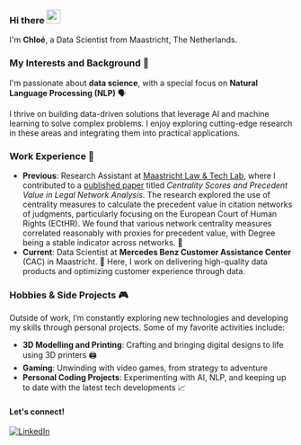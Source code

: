 ### Hi there <img src="https://emojis.slackmojis.com/emojis/images/1643515231/12491/waveboi.gif?1643515231" width="25"/>
I'm **Chloé**, a Data Scientist from Maastricht, The Netherlands.

### My Interests and Background 🚀

I'm passionate about **data science**, with a special focus on **Natural Language Processing (NLP)** 🗣️

I thrive on building data-driven solutions that leverage AI and machine learning to solve complex problems. I enjoy exploring cutting-edge research in these areas and integrating them into practical applications.

### Work Experience 💼

- **Previous**: Research Assistant at [Maastricht Law & Tech Lab](https://www.maastrichtuniversity.nl/about-um/faculties/law/research/law-and-tech-lab), where I contributed to a [published paper](https://ebooks.iospress.nl/volumearticle/65592) titled *Centrality Scores and Precedent Value in Legal Network Analysis*. The research explored the use of centrality measures to calculate the precedent value in citation networks of judgments, particularly focusing on the European Court of Human Rights (ECtHR). We found that various network centrality measures correlated reasonably with proxies for precedent value, with Degree being a stable indicator across networks. 📜
- **Current**: Data Scientist at **Mercedes Benz Customer Assistance Center** (CAC) in Maastricht. 🚗 Here, I work on delivering high-quality data products and optimizing customer experience through data.

### Hobbies & Side Projects 🎮

Outside of work, I’m constantly exploring new technologies and developing my skills through personal projects. Some of my favorite activities include:
- **3D Modelling and Printing**: Crafting and bringing digital designs to life using 3D printers 🖨️
- **Gaming**: Unwinding with video games, from strategy to adventure
- **Personal Coding Projects**: Experimenting with AI, NLP, and keeping up to date with the latest tech developments 📈

#### Let's connect!
[<img alt="LinkedIn" src="https://img.shields.io/badge/LinkedIn-%230E76A8.svg?&style=for-the-badge&logo=LinkedIn&logoColor=white" />](https://www.linkedin.com/in/chloe-crombach-429a79197/)

